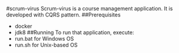 #scrum-virus
Scrum-virus is a course management application. It is developed with CQRS pattern.
##Prerequisites
* docker
* jdk8
##Running
To run that application, execute:
* run.bat for Windows OS
* run.sh for Unix-based OS
